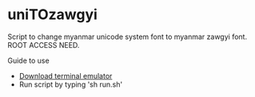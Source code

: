 # uniTOzawgyi
Script to change myanmar unicode system font to myanmar zawgyi font. 
ROOT ACCESS NEED.

Guide to use 
- [Download terminal emulator](https://play.google.com/store/apps/details?id=jackpal.androidterm)
- Run script by typing 'sh run.sh' 
